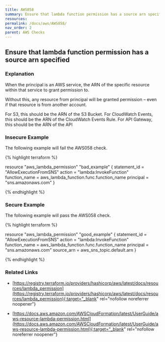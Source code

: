 ```yaml
---
title: AWS058
summary: Ensure that lambda function permission has a source arn specified [aws_lambda_permission] 
resources: 
permalink: /docs/aws/AWS058/
nav_order: 2
parent: AWS Checks
---
```


## Ensure that lambda function permission has a source arn specified

### Explanation

When the principal is an AWS service, the ARN of the specific resource within that service to grant permission to. 

Without this, any resource from principal will be granted permission – even if that resource is from another account. 

For S3, this should be the ARN of the S3 Bucket. For CloudWatch Events, this should be the ARN of the CloudWatch Events Rule. For API Gateway, this should be the ARN of the API


### Insecure Example

The following example will fail the AWS058 check.

{% highlight terraform %}

resource "aws_lambda_permission" "bad_example" {
  statement_id  = "AllowExecutionFromSNS"
  action        = "lambda:InvokeFunction"
  function_name = aws_lambda_function.func.function_name
  principal     = "sns.amazonaws.com"
}

{% endhighlight %}



### Secure Example

The following example will pass the AWS058 check.

{% highlight terraform %}

resource "aws_lambda_permission" "good_example" {
  statement_id  = "AllowExecutionFromSNS"
  action        = "lambda:InvokeFunction"
  function_name = aws_lambda_function.func.function_name
  principal     = "sns.amazonaws.com"
  source_arn    = aws_sns_topic.default.arn
}

{% endhighlight %}


### Related Links


- [https://registry.terraform.io/providers/hashicorp/aws/latest/docs/resources/lambda_permission](https://registry.terraform.io/providers/hashicorp/aws/latest/docs/resources/lambda_permission){:target="_blank" rel="nofollow noreferrer noopener"}

- [https://docs.aws.amazon.com/AWSCloudFormation/latest/UserGuide/aws-resource-lambda-permission.html](https://docs.aws.amazon.com/AWSCloudFormation/latest/UserGuide/aws-resource-lambda-permission.html){:target="_blank" rel="nofollow noreferrer noopener"}

